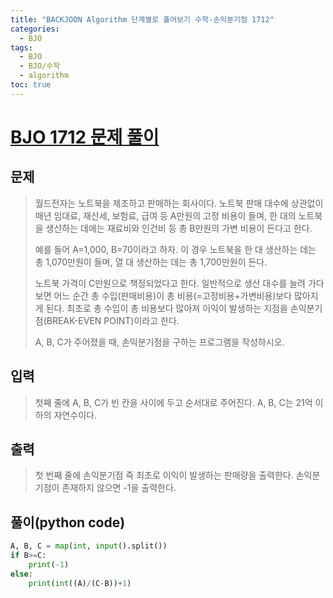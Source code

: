```yaml
---
title: "BACKJOON Algorithm 단계별로 풀어보기 수학-손익분기점 1712"
categories:
  - BJO
tags:
  - BJO
  - BJO/수학
  - algorithm
toc: true
---
```

# [BJO 1712 문제 풀이](https://www.acmicpc.net/problem/1712)

## 문제
>월드전자는 노트북을 제조하고 판매하는 회사이다. 노트북 판매 대수에 상관없이 매년 임대료, 재산세, 보험료, 급여 등 A만원의 고정 비용이 들며, 한 대의 노트북을 생산하는 데에는 재료비와 인건비 등 총 B만원의 가변 비용이 든다고 한다.  
>  
>예를 들어 A=1,000, B=70이라고 하자. 이 경우 노트북을 한 대 생산하는 데는 총 1,070만원이 들며, 열 대 생산하는 데는 총 1,700만원이 든다.
>  
>노트북 가격이 C만원으로 책정되었다고 한다. 일반적으로 생산 대수를 늘려 가다 보면 어느 순간 총 수입(판매비용)이 총 비용(=고정비용+가변비용)보다 많아지게 된다. 최초로 총 수입이 총 비용보다 많아져 이익이 발생하는 지점을 손익분기점(BREAK-EVEN POINT)이라고 한다.  
>  
>A, B, C가 주어졌을 때, 손익분기점을 구하는 프로그램을 작성하시오.  

## 입력
>첫째 줄에 A, B, C가 빈 칸을 사이에 두고 순서대로 주어진다. A, B, C는 21억 이하의 자연수이다.

## 출력
>첫 번째 줄에 손익분기점 즉 최초로 이익이 발생하는 판매량을 출력한다. 손익분기점이 존재하지 않으면 -1을 출력한다.

## 풀이(python code)
```python
A, B, C = map(int, input().split())
if B>=C:
    print(-1)
else:
    print(int((A)/(C-B))+1)
```